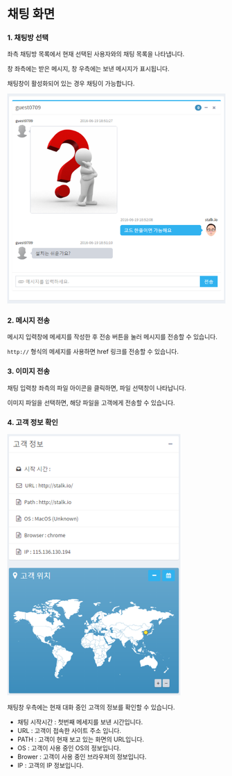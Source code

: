 채팅 화면
======================
### 1. 채팅방 선택

좌측 채팅방 목록에서 현재 선택된 사용자와의 채팅 목록을 나타냅니다.

창 좌측에는 받은 메시지, 창 우측에는 보낸 메시지가 표시됩니다.

채팅창이 활성화되어 있는 경우 채팅이 가능합니다.

<a href="images/chat_main.png" target="_blank"><img src="images/chat_main.png" width="600px;"/></a>

### 2. 메시지 전송

메시지 입력창에 메세지를 작성한 후 전송 버튼을 눌러 메시지를 전송할 수 있습니다.

`http://` 형식의 메세지를 사용하면 href 링크를 전송할 수 있습니다.

### 3. 이미지 전송

채팅 입력창 좌측의 파일 아이콘을 클릭하면, 파일 선택창이 나타납니다.

이미지 파일을 선택하면, 해당 파일을 고객에게 전송할 수 있습니다.

### 4. 고객 정보 확인

<a href="images/chat_info.png" target="_blank"><img src="images/chat_info.png" width="400px;"/></a>

채팅창 우측에는 현재 대화 중인 고객의 정보를 확인할 수 있습니다.

- 채팅 시작시간 : 첫번째 메세지를 보낸 시간입니다.
- URL : 고객이 접속한 사이트 주소 입니다.
- PATH : 고객이 현재 보고 있는 화면의 URL입니다.
- OS : 고객이 사용 중인  OS의 정보입니다.
- Brower : 고객이 사용 중인 브라우져의 정보입니다.
- IP : 고객의 IP 정보입니다.